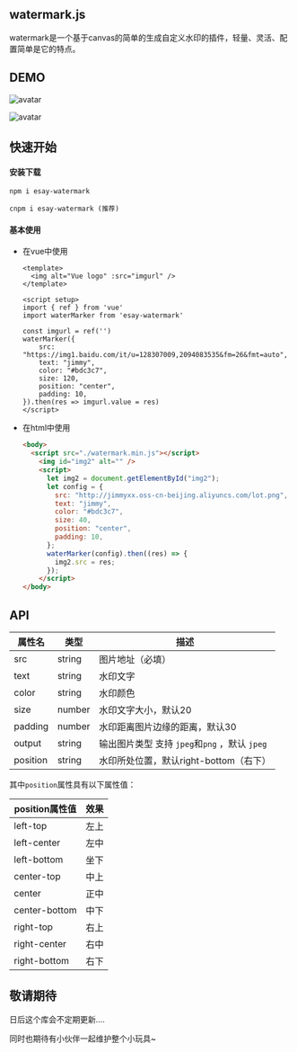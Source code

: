 ## watermark.js

watermark是一个基于canvas的简单的生成自定义水印的插件，轻量、灵活、配置简单是它的特点。

## DEMO

![avatar](http://jimmyxx.oss-cn-beijing.aliyuncs.com/demo.png)

![avatar](http://jimmyxx.oss-cn-beijing.aliyuncs.com/demo2.png)

## 快速开始

#### 安装下载

```
npm i esay-watermark

cnpm i esay-watermark (推荐)
```

#### 基本使用

- 在vue中使用

  ```vue
  <template>
    <img alt="Vue logo" :src="imgurl" />
  </template>
  
  <script setup>
  import { ref } from 'vue'
  import waterMarker from 'esay-watermark'
  
  const imgurl = ref('')
  waterMarker({
      src: "https://img1.baidu.com/it/u=128307009,2094083535&fm=26&fmt=auto",
      text: "jimmy",
      color: "#bdc3c7",
      size: 120,
      position: "center",
      padding: 10,
  }).then(res => imgurl.value = res)
  </script>
  ```

- 在html中使用

  ```html
  <body>
  	<script src="./watermark.min.js"></script>
      <img id="img2" alt="" />
      <script>
        let img2 = document.getElementById("img2");
        let config = {
          src: "http://jimmyxx.oss-cn-beijing.aliyuncs.com/lot.png",
          text: "jimmy",
          color: "#bdc3c7",
          size: 40,
          position: "center",
          padding: 10,
        };
        waterMarker(config).then((res) => {
          img2.src = res;
        });
      </script>
  </body>
  ```

## API

|  属性名  | 类型 | 描述 |
|  ----  | ----  |----  |
| src | string |图片地址（必填） |
| text | string |水印文字 |
| color | string |水印颜色 |
| size | number |水印文字大小，默认20 |
| padding | number |水印距离图片边缘的距离，默认30 |
| output | string |输出图片类型 支持 `jpeg`和`png` ，默认 `jpeg` |
| position | string |水印所处位置，默认right-bottom（右下） |

其中`position`属性具有以下属性值：


| position属性值 | 效果 |
|  ----  | ----  |
| left-top | 左上 |
| left-center | 左中 |
| left-bottom | 坐下 |
| center-top | 中上 |
| center | 正中 |
| center-bottom | 中下 |
| right-top | 右上 |
| right-center | 右中 |
| right-bottom | 右下 |

## 敬请期待

日后这个库会不定期更新....

同时也期待有小伙伴一起维护整个小玩具~
